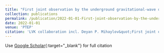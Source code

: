 ```yaml
---
title: "First joint observation by the underground gravitational-wave detector KAGRA with GEO 600"
collection: publications
permalink: /publication/2022-01-01-First-joint-observation-by-the-underground-gravitational-wave-detector-KAGRA-with-GEO-600
date: 2022-01-01
venue: 'PTEP'
citation: 'LVK collaboration incl. Deyan P. Mihaylov&quot;First joint observation by the underground gravitational-wave detector KAGRA with GEO 600.&quot; PTEP, 2022.'
---
```

Use [Google Scholar](https://scholar.google.com/scholar?q=First+joint+observation+by+the+underground+gravitational+wave+detector+KAGRA+with+GEO+600){:target="_blank"} for full citation